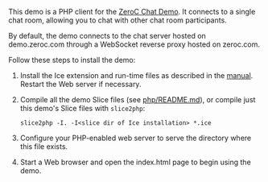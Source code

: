 This demo is a PHP client for the [ZeroC Chat Demo][1]. It connects to a
single chat room, allowing you to chat with other chat room participants.

By default, the demo connects to the chat server hosted on demo.zeroc.com
through a WebSocket reverse proxy hosted on zeroc.com.

Follow these steps to install the demo:

1) Install the Ice extension and run-time files as described in the
   [manual][2]. Restart the Web server if necessary.

2) Compile all the demo Slice files (see [php/README.md](../../README.md)),
   or compile just this demo's Slice files with `slice2php`:
   ```
   slice2php -I. -I<slice dir of Ice installation> *.ice
   ```

3) Configure your PHP-enabled web server to serve the directory where this
   file exists.

4) Start a Web browser and open the index.html page to begin using the demo.

[1]: https://doc.zeroc.com/technical-articles/general-topics/chat-demo
[2]: https://doc.zeroc.com/rel/ice-releases/ice-3-7/ice-3-7-3-release-notes
